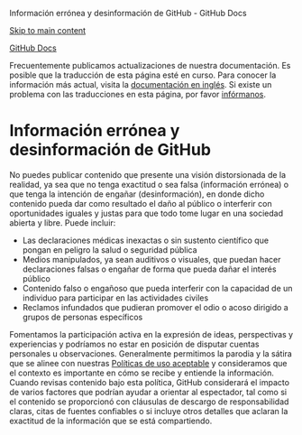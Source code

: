 Información errónea y desinformación de GitHub - GitHub Docs

[Skip to main content](#main-content)

[](/es)[GitHub Docs](/es)

Frecuentemente publicamos actualizaciones de nuestra documentación. Es posible que la traducción de esta página esté en curso. Para conocer la información más actual, visita la [documentación en inglés](/en). Si existe un problema con las traducciones en esta página, por favor [infórmanos](https://github.com/contact?form[subject]=translation%20issue%20on%20docs.github.com&form[comments]=).

Información errónea y desinformación de GitHub
==========

No puedes publicar contenido que presente una visión distorsionada de la realidad, ya sea que no tenga exactitud o sea falsa (información errónea) o que tenga la intención de engañar (desinformación), en donde dicho contenido pueda dar como resultado el daño al público o interferir con oportunidades iguales y justas para que todo tome lugar en una sociedad abierta y libre. Puede incluir:

* Las declaraciones médicas inexactas o sin sustento científico que pongan en peligro la salud o seguridad pública
* Medios manipulados, ya sean auditivos o visuales, que puedan hacer declaraciones falsas o engañar de forma que pueda dañar el interés público
* Contenido falso o engañoso que pueda interferir con la capacidad de un individuo para participar en las actividades civiles
* Reclamos infundados que pudieran promover el odio o acoso dirigido a grupos de personas específicos

Fomentamos la participación activa en la expresión de ideas, perspectivas y experiencias y podríamos no estar en posición de disputar cuentas personales u observaciones. Generalmente permitimos la parodia y la sátira que se alinee con nuestras [Políticas de uso aceptable](/es/github/site-policy/github-acceptable-use-policies) y consideramos que el contexto es importante en cómo se recibe y entiende la información. Cuando revisas contenido bajo esta política, GitHub considerará el impacto de varios factores que podrían ayudar a orientar al espectador, tal como si el contenido se proporcionó con cláusulas de descargo de responsabilidad claras, citas de fuentes confiables o si incluye otros detalles que aclaran la exactitud de la información que se está compartiendo.
